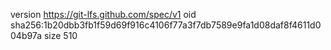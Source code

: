 version https://git-lfs.github.com/spec/v1
oid sha256:1b20dbb3fb1f59d69f916c4106f77a3f7db7589e9fa1d08daf8f4611d004b97a
size 510
